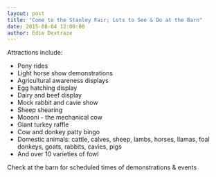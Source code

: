 ```yaml
---
layout: post
title: "Come to the Stanley Fair; Lots to See & Do at the Barn"
date: 2015-08-04 12:00:00
author: Edie Dextraze
---
```


Attractions include:

- Pony rides
- Light horse show demonstrations
- Agricultural awareness displays
- Egg hatching display
- Dairy and beef display
- Mock rabbit and cavie show
- Sheep shearing
- Moooni - the mechanical cow
- Giant turkey raffle
- Cow and donkey patty bingo
- Domestic animals: cattle, calves, sheep, lambs, horses, llamas, foal donkeys, goats, rabbits, cavies, pigs
- And over 10 varieties of fowl

Check at the barn for scheduled times of demonstrations & events

